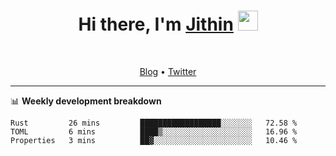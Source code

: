 <h1 align="center">Hi there, I'm <a href="https://jithset.github.io/" target="_blank">Jithin</a> <img
src="https://github.com/blackcater/blackcater/raw/main/images/Hi.gif" height="32" /></h1>

<br />

<p align="center">
  <a href="https://jithset.github.io">Blog</a> •
  <a href="https://twitter.com/jithset">Twitter</a>
</p>

---

📊 **Weekly development breakdown**

<!--START_SECTION:waka-->

```text
Rust         26 mins         ██████████████████░░░░░░░   72.58 %
TOML         6 mins          ████▒░░░░░░░░░░░░░░░░░░░░   16.96 %
Properties   3 mins          ██▓░░░░░░░░░░░░░░░░░░░░░░   10.46 %
```

<!--END_SECTION:waka-->

